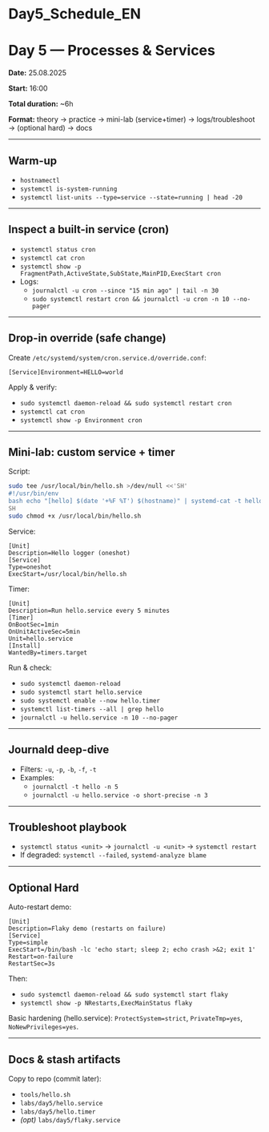 # Day5_Schedule_EN

# Day 5 — Processes & Services

**Date:** 25.08.2025

**Start:** 16:00

**Total duration:** ~6h

**Format:** theory → practice → mini-lab (service+timer) → logs/troubleshoot → (optional hard) → docs

---

## Warm-up

- `hostnamectl`
- `systemctl is-system-running`
- `systemctl list-units --type=service --state=running | head -20`

---

## Inspect a built-in service (cron)

- `systemctl status cron`
- `systemctl cat cron`
- `systemctl show -p FragmentPath,ActiveState,SubState,MainPID,ExecStart cron`
- Logs:
    - `journalctl -u cron --since "15 min ago" | tail -n 30`
    - `sudo systemctl restart cron && journalctl -u cron -n 10 --no-pager`

---

## Drop-in override (safe change)

Create `/etc/systemd/system/cron.service.d/override.conf`:

```
[Service]Environment=HELLO=world
```

Apply & verify:
- `sudo systemctl daemon-reload && sudo systemctl restart cron`
- `systemctl cat cron`
- `systemctl show -p Environment cron`

---

## Mini-lab: custom service + timer

Script:

```bash
sudo tee /usr/local/bin/hello.sh >/dev/null <<'SH'
#!/usr/bin/env 
bash echo "[hello] $(date '+%F %T') $(hostname)" | systemd-cat -t hello -p info
SH
sudo chmod +x /usr/local/bin/hello.sh
```

Service:

```
[Unit]
Description=Hello logger (oneshot)
[Service]
Type=oneshot
ExecStart=/usr/local/bin/hello.sh
```

Timer:

```
[Unit]
Description=Run hello.service every 5 minutes
[Timer]
OnBootSec=1min
OnUnitActiveSec=5min
Unit=hello.service
[Install]
WantedBy=timers.target
```

Run & check:
- `sudo systemctl daemon-reload`
- `sudo systemctl start hello.service`
- `sudo systemctl enable --now hello.timer`
- `systemctl list-timers --all | grep hello`
- `journalctl -u hello.service -n 10 --no-pager`

---

## Journald deep-dive

- Filters: `-u`, `-p`, `-b`, `-f`, `-t`
- Examples:
    - `journalctl -t hello -n 5`
    - `journalctl -u hello.service -o short-precise -n 3`

---

## Troubleshoot playbook

- `systemctl status <unit>` → `journalctl -u <unit>` → `systemctl restart`
- If degraded: `systemctl --failed`, `systemd-analyze blame`

---

## Optional Hard

Auto-restart demo:

```
[Unit]
Description=Flaky demo (restarts on failure)
[Service]
Type=simple
ExecStart=/bin/bash -lc 'echo start; sleep 2; echo crash >&2; exit 1'
Restart=on-failure
RestartSec=3s
```

Then:
- `sudo systemctl daemon-reload && sudo systemctl start flaky`
- `systemctl show -p NRestarts,ExecMainStatus flaky`

Basic hardening (hello.service): `ProtectSystem=strict`, `PrivateTmp=yes`, `NoNewPrivileges=yes`.

---

## Docs & stash artifacts

Copy to repo (commit later):
- `tools/hello.sh`
- `labs/day5/hello.service`
- `labs/day5/hello.timer`
- *(opt)* `labs/day5/flaky.service`